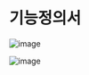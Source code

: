 # 기능정의서

![image](/uploads/6a529556c58f1a085981969d13c7f9b0/image.png)

![image](/uploads/bc795524dd783b182b0a7aebc8193a52/image.png)